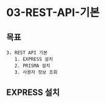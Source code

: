# 03-REST-API-기본

## 목표

```tree
3. REST API 기본
   1. EXPRESS 설치
   2. PRISMA 설치
   3. 사용자 정보 조회
```

## EXPRESS 설치
